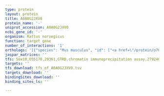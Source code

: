 ```yaml
---
type: protein
layout: protein
title: A0A0G2JXV0
protein_name: '-'
uniprot_accession: A0A0G2JXV0
ncbi_gene_id: '-'
organism: Rattus norvegicus
function: target gene
number_of_interactions: '1'
orthologs: '[{"species": "Mus musculus", "id": ["<a href=\"/protein/o70517\">O70517</a>", "<a href=\"/protein/q3upr8\">Q3UPR8</a>", "<a href=\"/protein/q3v185\">Q3V185</a>", "<a href=\"/protein/o70618\">O70618</a>", "<a href=\"/protein/o70616\">O70616</a>", "<a href=\"/protein/o70619\">O70619</a>", "<a href=\"/protein/o70518\">O70518</a>", "<a href=\"/protein/j3qk00\">J3QK00</a>", "<a href=\"/protein/j3kms6\">J3KMS6</a>", "<a href=\"/protein/q3ut11\">Q3UT11</a>"]}]'
jaspar_matrices: ''
tfs: Sox10,O55170,29361,GTRD,chromatin immunoprecipitation assay,27924024%5Buid%5D,No
targets: ''
tfs_download: tfs_of_A0A0G2JXV0.tsv
targets_download: ''
bindingSites_download: ''
binding_sites_ls: ''

---
```

